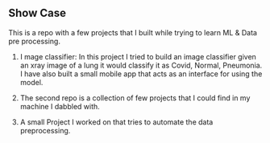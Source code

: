 ## Show Case

This is a repo with a few projects that I built while trying to learn ML & Data pre processing.

1. I mage classifier: In this project I tried to build an image classifier given an xray image of a lung it would classify it as Covid, Normal, Pneumonia. I have also built a small mobile app that acts as an interface for using the model.

2. The second repo is a collection of few projects that I could find in my machine I dabbled with.

3. A small Project I worked on that tries to automate the data preprocessing.
